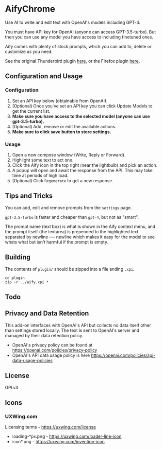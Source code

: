 # AifyChrome

Use AI to write and edit text with OpenAI's models including GPT-4.

You must have API key for OpenAI (anyone can access GPT-3.5-turbo). But then you can use any model you have access to including finetuned ones.

Aify comes with plenty of stock prompts, which you can add to, delete or customize as you need.

See the original Thunderbird plugin [here](https://github.com/ali-raheem/Aify), or the Firefox plugin [here](https://github.com/ali-raheem/AifyFX).

## Configuration and Usage

### Configuration

1. Set an API key below (obtainable from OpenAI).
2. (Optional) Once you've set an API key you can click Update Models to get the current list.
3. **Make sure you have access to the selected model (anyone can use gpt-3.5-turbo).**
4. (Optional) Add, remove or edit the available actions.
5. **Make sure to click save button to store settings.**

### Usage

1. Open a new compose window (Write, Reply or Forward).
2. Highlight some text to act one.
3. Click the Aify icon in the top right (near the lightbulb) and pick an action.
4. A popup will open and await the response from the API. This may take time at periods of high load.
5. (Optional) Click `Regenerate` to get a new response.

## Tips and Tricks

You can add, edit and remove prompts from the `settings` page.

`gpt-3.5-turbo` is faster and cheaper than `gpt-4`, but not as "smart".

The prompt name (text box) is what is shown in the Aify context menu, and the prompt itself (the textarea) is prepended to the highlighted text separated by newline --- newline which makes it easy for the model to see whats what but isn't harmful if the prompt is empty.

## Building

The contents of `plugin/` should be zipped into a file ending `.xpi`.

```
cd plugin
zip -r ../aify.xpi *
```

## Todo


## Privacy and Data Retention

This add-on interfaces with OpenAI's API but collects no data itself other than settings stored locally.
The text is sent to OpenAI's server and managed by their data retention policy.

- OpenAI's privacy policy can be found at https://openai.com/policies/privacy-policy
- OpenAI's API data usage policy is here https://openai.com/policies/api-data-usage-policies

## License

GPLv3

## Icons
### UXWing.com
Licensing terms - https://uxwing.com/license
- loading-*px.png - https://uxwing.com/loader-line-icon
- icon*.png - https://uxwing.com/invention-icon

